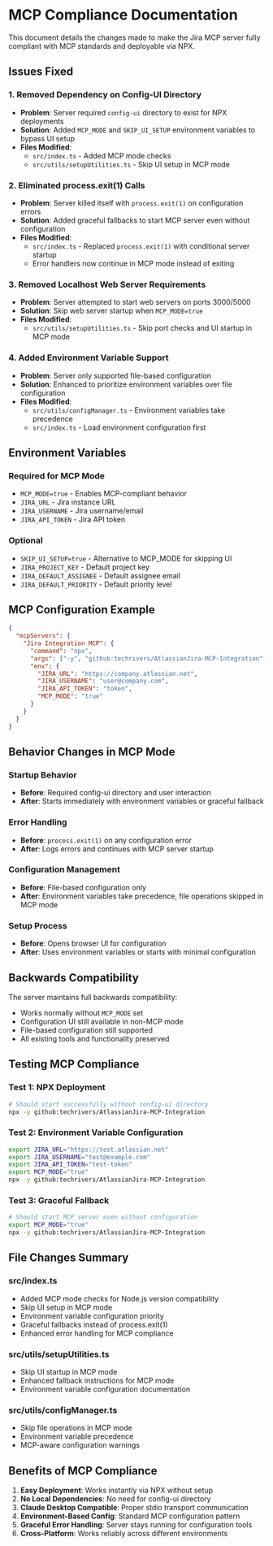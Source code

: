 # MCP Compliance Documentation

This document details the changes made to make the Jira MCP server fully compliant with MCP standards and deployable via NPX.

## Issues Fixed

### 1. **Removed Dependency on Config-UI Directory**
- **Problem**: Server required `config-ui` directory to exist for NPX deployments
- **Solution**: Added `MCP_MODE` and `SKIP_UI_SETUP` environment variables to bypass UI setup
- **Files Modified**: 
  - `src/index.ts` - Added MCP mode checks
  - `src/utils/setupUtilities.ts` - Skip UI setup in MCP mode

### 2. **Eliminated process.exit(1) Calls**
- **Problem**: Server killed itself with `process.exit(1)` on configuration errors
- **Solution**: Added graceful fallbacks to start MCP server even without configuration
- **Files Modified**: 
  - `src/index.ts` - Replaced `process.exit(1)` with conditional server startup
  - Error handlers now continue in MCP mode instead of exiting

### 3. **Removed Localhost Web Server Requirements**
- **Problem**: Server attempted to start web servers on ports 3000/5000
- **Solution**: Skip web server startup when `MCP_MODE=true`
- **Files Modified**:
  - `src/utils/setupUtilities.ts` - Skip port checks and UI startup in MCP mode

### 4. **Added Environment Variable Support**
- **Problem**: Server only supported file-based configuration
- **Solution**: Enhanced to prioritize environment variables over file configuration
- **Files Modified**:
  - `src/utils/configManager.ts` - Environment variables take precedence
  - `src/index.ts` - Load environment configuration first

## Environment Variables

### Required for MCP Mode
- `MCP_MODE=true` - Enables MCP-compliant behavior
- `JIRA_URL` - Jira instance URL
- `JIRA_USERNAME` - Jira username/email
- `JIRA_API_TOKEN` - Jira API token

### Optional
- `SKIP_UI_SETUP=true` - Alternative to MCP_MODE for skipping UI
- `JIRA_PROJECT_KEY` - Default project key
- `JIRA_DEFAULT_ASSIGNEE` - Default assignee email
- `JIRA_DEFAULT_PRIORITY` - Default priority level

## MCP Configuration Example

```json
{
  "mcpServers": {
    "Jira Integration MCP": {
      "command": "npx",
      "args": ["-y", "github:techrivers/AtlassianJira-MCP-Integration"],
      "env": {
        "JIRA_URL": "https://company.atlassian.net",
        "JIRA_USERNAME": "user@company.com",
        "JIRA_API_TOKEN": "token",
        "MCP_MODE": "true"
      }
    }
  }
}
```

## Behavior Changes in MCP Mode

### Startup Behavior
- **Before**: Required config-ui directory and user interaction
- **After**: Starts immediately with environment variables or graceful fallback

### Error Handling
- **Before**: `process.exit(1)` on any configuration error
- **After**: Logs errors and continues with MCP server startup

### Configuration Management
- **Before**: File-based configuration only
- **After**: Environment variables take precedence, file operations skipped in MCP mode

### Setup Process
- **Before**: Opens browser UI for configuration
- **After**: Uses environment variables or starts with minimal configuration

## Backwards Compatibility

The server maintains full backwards compatibility:
- Works normally without `MCP_MODE` set
- Configuration UI still available in non-MCP mode
- File-based configuration still supported
- All existing tools and functionality preserved

## Testing MCP Compliance

### Test 1: NPX Deployment
```bash
# Should start successfully without config-ui directory
npx -y github:techrivers/AtlassianJira-MCP-Integration
```

### Test 2: Environment Variable Configuration
```bash
export JIRA_URL="https://test.atlassian.net"
export JIRA_USERNAME="test@example.com"
export JIRA_API_TOKEN="test-token"
export MCP_MODE="true"
npx -y github:techrivers/AtlassianJira-MCP-Integration
```

### Test 3: Graceful Fallback
```bash
# Should start MCP server even without configuration
export MCP_MODE="true"
npx -y github:techrivers/AtlassianJira-MCP-Integration
```

## File Changes Summary

### src/index.ts
- Added MCP mode checks for Node.js version compatibility
- Skip UI setup in MCP mode
- Environment variable configuration priority
- Graceful fallbacks instead of process.exit(1)
- Enhanced error handling for MCP compliance

### src/utils/setupUtilities.ts
- Skip UI startup in MCP mode
- Enhanced fallback instructions for MCP mode
- Environment variable configuration documentation

### src/utils/configManager.ts
- Skip file operations in MCP mode
- Environment variable precedence
- MCP-aware configuration warnings

## Benefits of MCP Compliance

1. **Easy Deployment**: Works instantly via NPX without setup
2. **No Local Dependencies**: No need for config-ui directory
3. **Claude Desktop Compatible**: Proper stdio transport communication
4. **Environment-Based Config**: Standard MCP configuration pattern
5. **Graceful Error Handling**: Server stays running for configuration tools
6. **Cross-Platform**: Works reliably across different environments